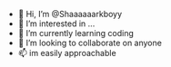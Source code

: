 - 👋 Hi, I’m @Shaaaaaarkboyy
- 👀 I’m interested in ...
- 🌱 I’m currently learning coding 
- 💞️ I’m looking to collaborate on anyone
- 📫 im easily approachable 

<!---
Shaaaaaarkboyy/Shaaaaaarkboyy is a ✨ special ✨ repository because its `README.md` (this file) appears on your GitHub profile.
You can click the Preview link to take a look at your changes.
--->
